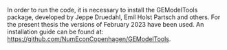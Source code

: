 In order to run the code, it is necessary to install the GEModelTools package, developed by
Jeppe Druedahl, Emil Holst Partsch and others. For the present thesis the versions of 
February 2023 have been used. An installation guide can be found at: 
https://github.com/NumEconCopenhagen/GEModelTools.
